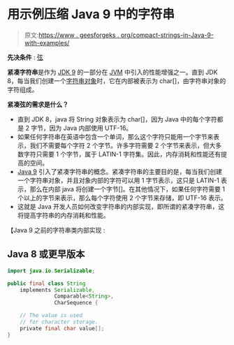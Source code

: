 # 用示例压缩 Java 9 中的字符串

> 原文:[https://www . geesforgeks . org/compact-strings-in-Java-9-with-examples/](https://www.geeksforgeeks.org/compact-strings-in-java-9-with-examples/)

**先决条件** : [弦](https://www.geeksforgeeks.org/strings-in-java/)

**紧凑字符串**是作为 [JDK 9](https://www.geeksforgeeks.org/java-9-features-with-examples/) 的一部分在 [JVM](https://www.geeksforgeeks.org/jvm-works-jvm-architecture/) 中引入的性能增强之一。直到 JDK 8，每当我们创建一个[字符串对象](https://www.geeksforgeeks.org/string-initialization-java-string-literal-vs-string-object/)时，它在内部被表示为 char[]，由字符串对象的字符组成。

**紧凑弦的需求是什么？**

*   直到 JDK 8，java 将 String 对象表示为 char[]，因为 Java 中的每个字符都是 2 字节，因为 Java 内部使用 UTF-16。
*   如果任何字符串在英语中包含一个单词，那么这个字符只能用一个字节来表示，我们不需要每个字符 2 个字节。许多字符需要 2 个字节来表示，但大多数字符只需要 1 个字节，属于 LATIN-1 字符集。因此，内存消耗和性能还有提高的空间。
*   [Java 9](https://www.geeksforgeeks.org/java-9-features-with-examples/) 引入了紧凑字符串的概念。紧凑字符串的主要目的是，每当我们创建一个字符串对象，并且对象内部的字符可以用 1 字节表示，这只是 LATIN-1 表示，那么在内部 java 将创建一个字节[]。在其他情况下，如果任何字符需要 1 个以上的字节来表示，那么每个字符使用 2 个字节来存储，即 UTF-16 表示。
*   这就是 Java 开发人员如何改变字符串的内部实现，即所谓的紧凑字符串，这将提高字符串的内存消耗和性能。

【Java 9 之前的字符串类内部实现 :

## Java 8 或更早版本

```java
import java.io.Serializable;

public final class String
    implements Serializable,
               Comparable<String>,
               CharSequence {

    // The value is used
    // for character storage.
    private final char value[];
}
```
